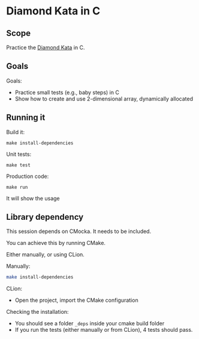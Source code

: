 # Diamond Kata in C

## Scope

Practice the [Diamond Kata](https://www.dyalog.com/blog/2015/01/the-diamond-kata/) in C.

## Goals

Goals:
  * Practice small tests (e.g., baby steps) in C
  * Show how to create and use 2-dimensional array, dynamically allocated
  
## Running it

Build it:
```
make install-dependencies
```

Unit tests:
```
make test
```

Production code:

```
make run
```

It will show the usage

## Library dependency

This session depends on CMocka. It needs to be included.

You can achieve this by running CMake.

Either manually, or using CLion.

Manually:

```bash
make install-dependencies
```

CLion:

* Open the project, import the CMake configuration

Checking the installation:

* You should see a folder `_deps` inside your cmake build folder
* If you run the tests (either manually or from CLion), 4 tests should pass.

